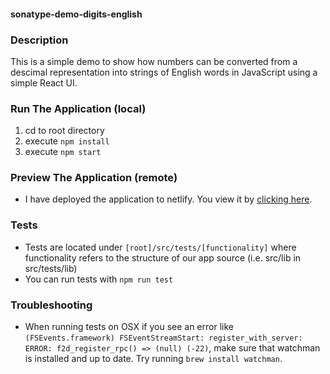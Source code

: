 #### sonatype-demo-digits-english

### Description

This is a simple demo to show how numbers can be converted from a descimal representation into strings of English words in JavaScript using a simple React UI.

### Run The Application (local)
1. cd to root directory
2. execute `npm install`
3. execute `npm start`

### Preview The Application (remote)
* I have deployed the application to netlify. You view it by [clicking here](https://cranky-mahavira-383b15.netlify.com/).

### Tests
* Tests are located under `[root]/src/tests/[functionality]` where functionality refers to the structure of our app source (i.e. src/lib in src/tests/lib)
* You can run tests with `npm run test`

### Troubleshooting
* When running tests on OSX if you see an error like `(FSEvents.framework) FSEventStreamStart: register_with_server: ERROR: f2d_register_rpc() => (null) (-22)`, make sure that watchman is installed and up to date. Try running `brew install watchman`.
